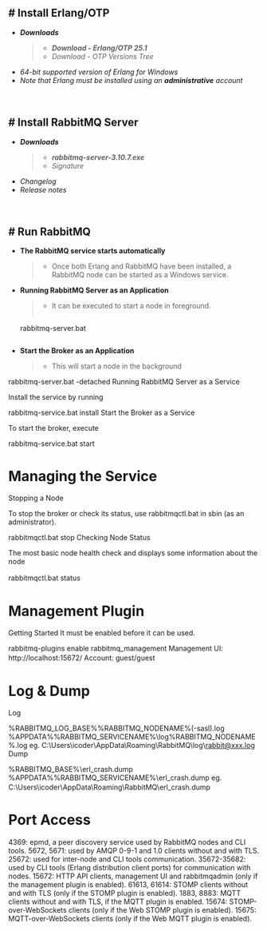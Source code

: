 ## # Install Erlang/OTP
- ***Downloads***
    > - ***Download - Erlang/OTP 25.1***
    > - *Download - OTP Versions Tree*
- *64-bit supported version of Erlang for Windows*
- *Note that Erlang must be installed using an **administrative** account*


　

## # Install RabbitMQ Server
- ***Downloads***
    > - ***rabbitmq-server-3.10.7.exe***
    > - *Signature*
- *Changelog*
- *Release notes*


　

## # Run RabbitMQ
- **The RabbitMQ service starts automatically**
    > - Once both Erlang and RabbitMQ have been installed, a RabbitMQ node can be started as a Windows service.

- **Running RabbitMQ Server as an Application**
    > - It can be executed to start a node in foreground.
    > ```
    rabbitmq-server.bat
    ```

- **Start the Broker as an Application**
    > - This will start a node in the background

rabbitmq-server.bat -detached
Running RabbitMQ Server as a Service

Install the service by running

rabbitmq-service.bat install
Start the Broker as a Service

To start the broker, execute

rabbitmq-service.bat start


# Managing the Service
Stopping a Node

To stop the broker or check its status, use rabbitmqctl.bat in sbin (as an administrator).

rabbitmqctl.bat stop
Checking Node Status

The most basic node health check and displays some information about the node

rabbitmqctl.bat status
　

# Management Plugin
Getting Started
It must be enabled before it can be used.

rabbitmq-plugins enable rabbitmq_management
Management UI: http://localhost:15672/
Account: guest/guest
　

# Log & Dump
Log

%RABBITMQ_LOG_BASE%\%RABBITMQ_NODENAME%(-sasl).log
%APPDATA%\%RABBITMQ_SERVICENAME%\log\%RABBITMQ_NODENAME%.log
eg. C:\Users\icoder\AppData\Roaming\RabbitMQ\log\rabbit@xxx.log
Dump

%RABBITMQ_BASE%\erl_crash.dump
%APPDATA%\%RABBITMQ_SERVICENAME%\erl_crash.dump
eg. C:\Users\icoder\AppData\Roaming\RabbitMQ\erl_crash.dump
　

# Port Access
4369: epmd, a peer discovery service used by RabbitMQ nodes and CLI tools.
5672, 5671: used by AMQP 0-9-1 and 1.0 clients without and with TLS.
25672: used for inter-node and CLI tools communication.
35672-35682: used by CLI tools (Erlang distribution client ports) for communication with nodes.
15672: HTTP API clients, management UI and rabbitmqadmin (only if the management plugin is enabled).
61613, 61614: STOMP clients without and with TLS (only if the STOMP plugin is enabled).
1883, 8883: MQTT clients without and with TLS, if the MQTT plugin is enabled.
15674: STOMP-over-WebSockets clients (only if the Web STOMP plugin is enabled).
15675: MQTT-over-WebSockets clients (only if the Web MQTT plugin is enabled).